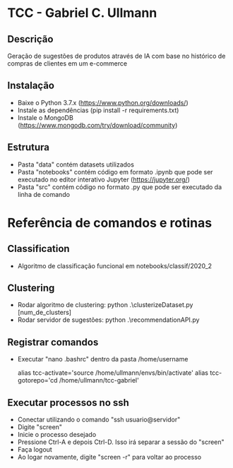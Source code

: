 # TCC - Gabriel C. Ullmann

## Descrição
Geração de sugestões de produtos através de IA com base no histórico de compras de clientes em um e-commerce

## Instalação
- Baixe o Python 3.7.x (https://www.python.org/downloads/)
- Instale as dependências (pip install -r requirements.txt)
- Instale o MongoDB (https://www.mongodb.com/try/download/community)

## Estrutura
- Pasta "data" contém datasets utilizados
- Pasta "notebooks" contém código em formato .ipynb que pode ser executado no editor interativo Jupyter (https://jupyter.org/)
- Pasta "src" contém código no formato .py que pode ser executado da linha de comando

# Referência de comandos e rotinas

## Classification
- Algoritmo de classificação funcional em notebooks/classif/2020_2

## Clustering
- Rodar algoritmo de clustering: python .\clusterizeDataset.py [num_de_clusters]
- Rodar servidor de sugestões: python .\recommendationAPI.py

## Registrar comandos
- Executar "nano .bashrc" dentro da pasta /home/username


    alias tcc-activate='source /home/ullmann/envs/bin/activate'
    alias tcc-gotorepo='cd /home/ullmann/tcc-gabriel'

## Executar processos no ssh
- Conectar utilizando o comando "ssh usuario@servidor"
- Digite "screen"
- Inicie o processo desejado
- Pressione Ctrl-A e depois Ctrl-D. Isso irá separar a sessão do "screen"
- Faça logout
- Ao logar novamente, digite "screen -r" para voltar ao processo

